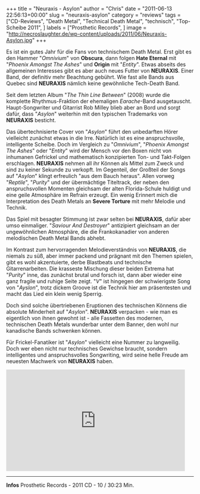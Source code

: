 +++
title = "Neuraxis - Asylon"
author = "Chris"
date = "2011-06-13 22:56:13+00:00"
slug = "neuraxis-asylon"
category = "reviews"
tags = ["CD-Reviews", "Death Metal", "Technical Death Metal", "technisch", "Top-Scheibe 2011", ]
labels = ["Prosthetic Records", ]
image = "http://necroslaughter.de/wp-content/uploads/2011/06/Neuraxis-Asylon.jpg"
+++

Es ist ein gutes Jahr für die Fans von technischem Death Metal. Erst gibt es den Hammer "_Omnivium_" von **Obscura**, dann folgen **Hate Eternal** mit "_Phoenix Amongst The Ashes_" und **Origin** mit "_Entity_". Etwas abseits des allgemeinen Interesses gibt es aber auch neues Futter von **NEURAXIS**. Einer Band, der definitiv mehr Beachtung gebührt. Wie fast alle Bands aus Quebec sind **NEURAXIS** nämlich keine gewöhnliche Tech-Death Band.

Seit dem letzten Album "_The Thin Line Between_" (2008) wurde die komplette Rhythmus-Fraktion der ehemaligen _Earache_-Band ausgetauscht. Haupt-Songwriter und Gitarrist Rob Milley blieb aber an Bord und sorgt dafür, dass "_Asylon_" weiterhin mit den typischen Trademarks von **NEURAXIS** besticht.

Das übertechnisierte Cover von "_Asylon_" führt den unbedarften Hörer vielleicht zunächst etwas in die Irre. Natürlich ist es eine anspruchsvolle, intelligente Scheibe. Doch im Vergleich zu "_Omnivium_", "_Phoenix Amongst The Ashes_" oder "_Entity_" wird der Mensch vor den Boxen nicht von inhumanen Gefrickel und mathematisch konzipierten Ton- und Takt-Folgen erschlagen. **NEURAXIS** nehmen all ihr Können als Mittel zum Zweck und sind zu keiner Sekunde zu verkopft. Im Gegenteil, der Großteil der Songs auf "_Asylon_" klingt erfreulich "aus dem Bauch heraus". Allen vorweg "_Reptile_", "_Purity_" und der übermächtige Titeltrack, der neben den anspruchsvollen Momenten gleichsam der alten Florida-Schule huldigt und eine geile Atmosphäre im Refrain erzeugt. Ein wenig Erinnert mich die Interpretation des Death Metals an **Severe Torture** mit mehr Melodie und Technik.

Das Spiel mit besagter Stimmung ist zwar selten bei **NEURAXIS**, dafür aber umso einmaliger. "_Saviour And Destroyer_" antizipiert gleichsam an der ungewöhnlichen Atmosphäre, die die Frankokanadier von anderen melodischen Death Metal Bands abhebt.

Im Kontrast zum hervorragenden Melodieverständnis von **NEURAXIS**, die niemals zu süß, aber immer packend und prägnant mit den Themen spielen, gibt es wohl akzentuierte, derbe Blastbeats und technische Gitarrenarbeiten. Die krasseste Mischung dieser beiden Extrema hat "_Purity_" inne, das zunächst brutal und forsch ist, dann aber wieder eine ganz fragile und ruhige Seite zeigt.
"_V_" ist hingegen der schwierigste Song von "_Ayslon_", trotz dickem Groove ist die Technik hier am präsentesten und macht das Lied ein klein wenig Sperrig.

Doch sind solche übertriebenen Eruptionen des technischen Könnens die absolute Minderheit auf "_Asylon_". **NEURAXIS** verpacken - wie man es eigentlich von ihnen gewohnt ist - alle Fassetten des modernen, technischen Death Metals wunderbar unter dem Banner, den wohl nur kanadische Bands schwenken können.

Für Frickel-Fanatiker ist "_Asylon_" vielleicht eine Nummer zu langweilig. Doch wer eben nicht nur technisches Gewichse braucht, sondern intelligentes und anspruchsvolles Songwriting, wird seine helle Freude am neuesten Machwerk von **NEURAXIS** haben.

<iframe allowfullscreen="" frameborder="0" height="273" src="http://www.youtube.com/embed/tCs7vHm3E1c" width="480"></iframe>





---
**Infos**
Prosthetic Records - 2011
CD - 10 / 30:23 Min.
